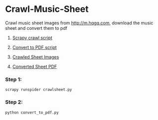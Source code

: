 # Crawl-Music-Sheet
Crawl music sheet images from http://m.hqgq.com, download the music sheet and convert them to pdf

1. [Scrapy crawl script](https://github.com/neurotichl/Crawl-Music-Sheet/blob/master/crawlsheet.py)

2. [Convert to PDF script](https://github.com/neurotichl/Crawl-Music-Sheet/blob/master/convert_to_pdf.py)

3. [Crawled Sheet Images](https://github.com/neurotichl/Crawl-Music-Sheet/tree/master/musicsheet/sheet_img)

4. [Converted Sheet PDF](https://github.com/neurotichl/Crawl-Music-Sheet/tree/master/musicsheet/sheet_img)


### Step 1:
```
scrapy runspider crawlsheet.py
```

### Step 2:
```
python convert_to_pdf.py
```

